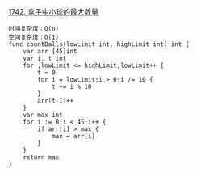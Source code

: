 [1742. 盒子中小球的最大数量](https://leetcode-cn.com/problems/maximum-number-of-balls-in-a-box/)
```golang
时间复杂度：O(n)
空间复杂度：O(1)
func countBalls(lowLimit int, highLimit int) int {
    var arr [45]int
    var i, t int
    for ;lowLimit <= highLimit;lowLimit++ {
        t = 0
        for i = lowLimit;i > 0;i /= 10 {
            t += i % 10
        }
        arr[t-1]++
    }
    var max int
    for i := 0;i < 45;i++ {
        if arr[i] > max {
            max = arr[i]
        }
    }
    return max
}
```
